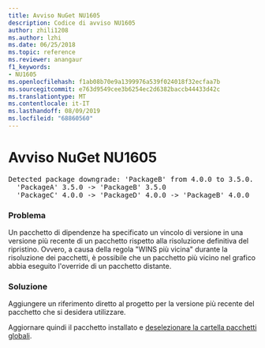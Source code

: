 ```yaml
---
title: Avviso NuGet NU1605
description: Codice di avviso NU1605
author: zhili1208
ms.author: lzhi
ms.date: 06/25/2018
ms.topic: reference
ms.reviewer: anangaur
f1_keywords:
- NU1605
ms.openlocfilehash: f1ab08b70e9a1399976a539f024018f32ecfaa7b
ms.sourcegitcommit: e763d9549cee3b6254ec2d6382baccb44433d42c
ms.translationtype: MT
ms.contentlocale: it-IT
ms.lasthandoff: 08/09/2019
ms.locfileid: "68860560"
---
```

# <a name="nuget-warning-nu1605"></a>Avviso NuGet NU1605

<pre>Detected package downgrade: 'PackageB' from 4.0.0 to 3.5.0. Reference the package directly from the project to select a different version.<br/>  'PackageA' 3.5.0 -> 'PackageB' 3.5.0<br/>  'PackageC' 4.0.0 -> 'PackageD' 4.0.0 -> 'PackageB' 4.0.0</pre>

### <a name="issue"></a>Problema
Un pacchetto di dipendenze ha specificato un vincolo di versione in una versione più recente di un pacchetto rispetto alla risoluzione definitiva del ripristino. Ovvero, a causa della regola "WINS più vicina" durante la risoluzione dei pacchetti, è possibile che un pacchetto più vicino nel grafico abbia eseguito l'override di un pacchetto distante.

### <a name="solution"></a>Soluzione
Aggiungere un riferimento diretto al progetto per la versione più recente del pacchetto che si desidera utilizzare.

Aggiornare quindi il pacchetto installato e [deselezionare la cartella pacchetti globali](../../consume-packages/managing-the-global-packages-and-cache-folders.md#clearing-local-folders).